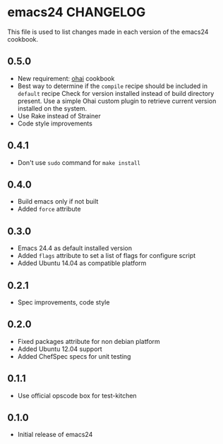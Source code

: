 emacs24 CHANGELOG
=================

This file is used to list changes made in each version of the emacs24 cookbook.

0.5.0
-----

- New requirement: [ohai](https://supermarket.chef.io/cookbooks/ohai) cookbook
- Best way to determine if the `compile` recipe should be included in `default` recipe
Check for version installed instead of build directory present.
Use a simple Ohai custom plugin to retrieve current version installed on the system.
- Use Rake instead of Strainer
- Code style improvements

0.4.1
-----
- Don't use `sudo` command for `make install`

0.4.0
-----
- Build emacs only if not built
- Added `force` attribute

0.3.0
-----
- Emacs 24.4 as default installed version
- Added `flags` attribute to set a list of flags for configure script
- Added Ubuntu 14.04 as compatible platform

0.2.1
-----
- Spec improvements, code style

0.2.0
-----
- Fixed packages attribute for non debian platform
- Added Ubuntu 12.04 support
- Added ChefSpec specs for unit testing

0.1.1
-----
- Use official opscode box for test-kitchen

0.1.0
-----
- Initial release of emacs24
